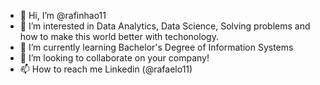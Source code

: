 - 👋 Hi, I’m @rafinhao11
- 👀 I’m interested in Data Analytics, Data Science, Solving problems and how to make this world better with techonology.
- 🌱 I’m currently learning Bachelor's Degree of Information Systems
- 💞️ I’m looking to collaborate on your company!
- 📫 How to reach me Linkedin (@rafaelo11)

<!---
rafinhao11/rafinhao11 is a ✨ special ✨ repository because its `README.md` (this file) appears on your GitHub profile.
You can click the Preview link to take a look at your changes.
--->
